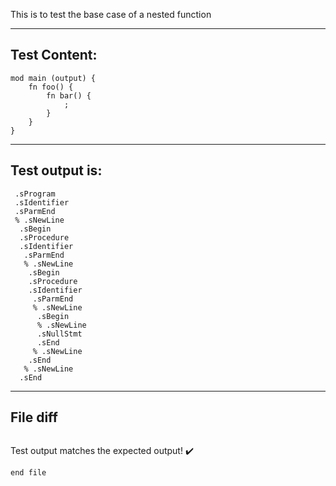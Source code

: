 This is to test the base case of a nested function

-------------------------

Test Content: 
-------------------------
```
mod main (output) {
    fn foo() {
        fn bar() {
            ;
        }
    }
}
```
------------------------
Test output is: 
-------------------------
```
 .sProgram
 .sIdentifier
 .sParmEnd
 % .sNewLine
  .sBegin
  .sProcedure
  .sIdentifier
   .sParmEnd
   % .sNewLine
    .sBegin
    .sProcedure
    .sIdentifier
     .sParmEnd
     % .sNewLine
      .sBegin
      % .sNewLine
      .sNullStmt
      .sEnd
     % .sNewLine
    .sEnd
   % .sNewLine
  .sEnd

```
------------------------

File diff
-------------------------
```diff

```
Test output matches the expected output! :heavy_check_mark:

```
end file
